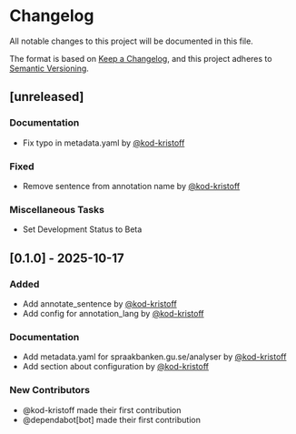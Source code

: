 # Changelog

All notable changes to this project will be documented in this file.

The format is based on [Keep a Changelog](https://keepachangelog.com/en/1.1.0/),
and this project adheres to [Semantic Versioning](https://semver.org/spec/v2.0.0.html).

## [unreleased]

### Documentation

- Fix typo in metadata.yaml by [@kod-kristoff](https://github.com/kod-kristoff)

### Fixed

- Remove sentence from annotation name by [@kod-kristoff](https://github.com/kod-kristoff)

### Miscellaneous Tasks

- Set Development Status to Beta

## [0.1.0] - 2025-10-17

### Added

- Add annotate_sentence by [@kod-kristoff](https://github.com/kod-kristoff)
- Add config for annotation_lang by [@kod-kristoff](https://github.com/kod-kristoff)

### Documentation

- Add metadata.yaml for spraakbanken.gu.se/analyser by [@kod-kristoff](https://github.com/kod-kristoff)
- Add section about configuration by [@kod-kristoff](https://github.com/kod-kristoff)

### New Contributors

- @kod-kristoff made their first contribution
- @dependabot[bot] made their first contribution
<!-- generated by git-cliff -->
